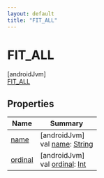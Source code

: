 ```yaml
---
layout: default
title: "FIT_ALL"
---
```


# FIT_ALL

[androidJvm]\
[FIT_ALL](index.md)

## Properties

| Name | Summary |
|---|---|
| [name](../-c-r-o-p/index.md#-372974862%2FProperties%2F-188932584) | [androidJvm]<br>val [name](../-c-r-o-p/index.md#-372974862%2FProperties%2F-188932584): [String](https://kotlinlang.org/api/core/kotlin-stdlib/kotlin/-string/index.html) |
| [ordinal](../-c-r-o-p/index.md#-739389684%2FProperties%2F-188932584) | [androidJvm]<br>val [ordinal](../-c-r-o-p/index.md#-739389684%2FProperties%2F-188932584): [Int](https://kotlinlang.org/api/core/kotlin-stdlib/kotlin/-int/index.html) |